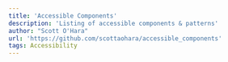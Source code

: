 ```yaml
---
title: 'Accessible Components'
description: 'Listing of accessible components & patterns'
author: "Scott O'Hara"
url: 'https://github.com/scottaohara/accessible_components'
tags: Accessibility
---
```


